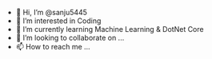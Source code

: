 - 👋 Hi, I’m @sanju5445
- 👀 I’m interested in Coding
- 🌱 I’m currently learning Machine Learning & DotNet Core
- 💞️ I’m looking to collaborate on ...
- 📫 How to reach me ...

<!---
sanju5445/sanju5445 is a ✨ special ✨ repository because its `README.md` (this file) appears on your GitHub profile.
You can click the Preview link to take a look at your changes.
--->
